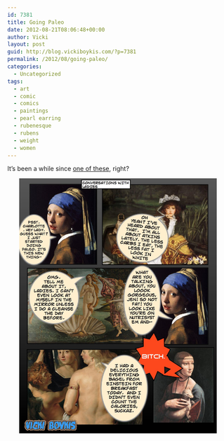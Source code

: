 ```yaml
---
id: 7381
title: Going Paleo
date: 2012-08-21T08:06:48+00:00
author: Vicki
layout: post
guid: http://blog.vickiboykis.com/?p=7381
permalink: /2012/08/going-paleo/
categories:
  - Uncategorized
tags:
  - art
  - comic
  - comics
  - paintings
  - pearl earring
  - rubenesque
  - rubens
  - weight
  - women
---
```

It&#8217;s been a while since <a href="http://blog.vickiboykis.com/tag/comic/" target="_blank">one of these</a>, right?

<p style="text-align: center;">
  <a href="https://raw.githubusercontent.com/veekaybee/wlb/gh-pages/assets/images/2012/08/PAINTINGS.jpg"><img class="aligncenter  wp-image-7382" title="PAINTINGS" src="https://raw.githubusercontent.com/veekaybee/wlb/gh-pages/assets/images/2012/08/PAINTINGS.jpg" alt="" width="450" height="582" /></a>
</p>